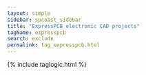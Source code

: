 ```yaml
---
layout: simple
sidebar: spcoast_sidebar
title: "ExpressPCB electronic CAD projects"
tagName: expresspcb
search: exclude
permalink: tag_expresspcb.html
---
```

{% include taglogic.html %}
<script>
	$("#mysidebar").navgoco('toggle', true);
</script>

